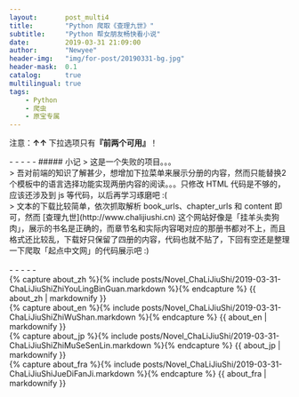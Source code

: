 ```yaml
---
layout:       post_multi4
title:        "Python 爬取《查理九世》"
subtitle:     "Python 帮女朋友畅快看小说"
date:         2019-03-31 21:09:00
author:       "Newyee"
header-img:   "img/for-post/20190331-bg.jpg"
header-mask:  0.1
catalog:      true
multilingual: true
tags:
    - Python
    - 爬虫
    - 原宝专属
---
```


<p>注意：<strong>&uarr;&uarr; </strong>下拉选项只有<strong>『前两个可用』</strong>！</p>
- - - - -
##### 小记
> 这是一个失败的项目。。。<br>
> 吾对前端的知识了解甚少，想增加下拉菜单来展示分册的内容，然而只能替换2个模板中的语言选择功能实现两册内容的阅读。。。只修改 HTML 代码是不够的，应该还涉及到 js 等代码，以后再学习琢磨吧 :(<br>
> 文本的下载比较简单，依次抓取解析 book_urls、chapter_urls 和 content 即可，然而 [查理九世](http://www.chalijiushi.cn) 这个网站好像是「挂羊头卖狗肉」，展示的书名是正确的，而章节名和实际内容喝对应的那册书都对不上，而且格式还比较乱，下载好只保留了四册的内容，代码也就不贴了，下回有空还是整理一下爬取「起点中文网」的代码展示吧 :)<br>
<br>
- - - - -


<!-- Book No.0 -->
<div class="zh post-container">
    {% capture about_zh %}{% include posts/Novel_ChaLiJiuShi/2019-03-31-ChaLiJiuShiZhiYouLingBinGuan.markdown %}{% endcapture %}
    {{ about_zh | markdownify }}
</div>

<!-- Book No.1 -->
<div class="en post-container">
    {% capture about_en %}{% include posts/Novel_ChaLiJiuShi/2019-03-31-ChaLiJiuShiZhiWuShan.markdown %}{% endcapture %}
    {{ about_en | markdownify }}
</div>

<!-- Book No.2 -->
<div class="jp post-container">
    {% capture about_jp %}{% include posts/Novel_ChaLiJiuShi/2019-03-31-ChaLiJiuShiZhiMuSeSenLin.markdown %}{% endcapture %}
    {{ about_jp | markdownify }}
</div>

<!-- Book No.3 -->
<div class="fra post-container">
    {% capture about_fra %}{% include posts/Novel_ChaLiJiuShi/2019-03-31-ChaLiJiuShiJueDiFanJi.markdown %}{% endcapture %}
    {{ about_fra | markdownify }}
</div>

<br><br>
